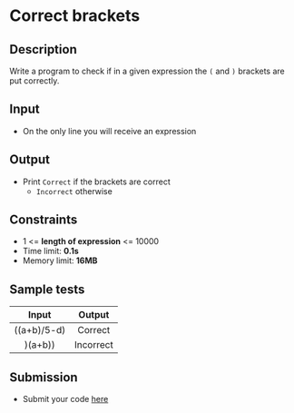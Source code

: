# Correct brackets

## Description
Write a program to check if in a given expression the `(` and `)` brackets are put correctly.

## Input
- On the only line you will receive an expression

## Output
- Print `Correct` if the brackets are correct
  - `Incorrect` otherwise

## Constraints
- 1 <= **length of expression** <= 10000
- Time limit: **0.1s**
- Memory limit: **16MB**

## Sample tests

| Input       | Output    |
|:-----------:|:---------:|
| ((a+b)/5-d) | Correct   |
| )(a+b))     | Incorrect |

## Submission
- Submit your code [here](http://bgcoder.com/Contests/Practice/Index/468#1)
